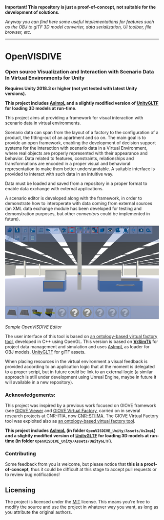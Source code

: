 **Important! This repository is just a proof-of-concept, not suitable for the development of solutions.** 


*Anyway you can find here some useful implementations for features such as the OBJ to glTF 3D model converter, data serialization, UI toolbar, file browser, etc.*


---

# OpenVISDIVE
### Open source Visualization and Interaction with Scenario Data In Virtual Environments for Unity
**Requires Unity 2018.3 or higher (not yet tested with latest Unity versions).**

**This project includes [AsImpL](https://github.com/gpvigano/AsImpL) and a slightly modified version of [UnityGLTF](https://github.com/KhronosGroup/UnityGLTF) for loading 3D models at run-time.**


This project aims at providing a framework for visual interaction with scenario data in virtual environments.


Scenario data can span from the layout of a factory to the configuration of a product, the fitting-out of an apartment and so on.
The main goal is to provide an open framework, enabling the development of decision support systems for the interaction with scenario data in a Virtual Environment, where real objects are properly represented with their appearance and behavior. Data related to features, constraints, relationships and transformations are encoded in a proper visual and behavioral representation to make them better understandable. A suitable interface is provided to interact with such data in an intuitive way.

Data must be loaded and saved from a repository in a proper format to enable data exchange with external applications.


A scenario editor is developed along with the framework, in order to demonstrate how to interoperate with data coming from external sources (an XML data exchange module has been developed for testing and demonstration purposes, but other *connectors* could be implemented in future).


 ![image](https://raw.githubusercontent.com/gpvigano/OpenVISDIVE/master/images/Unity-OpenVISDIVE_Editor.png)

*Sample OpenVISDIVE Editor*

The user interface of this tool is based on [an ontology-based virtual factory tool](https://www.scopus.com/record/display.uri?eid=2-s2.0-85045567162&origin=resultslist), developed in C++ using OpenGL.
This version is based on [**VrSimTk**](https://github.com/gpvigano/VRSimTk) for project data management and simulation and uses [AsImpL](https://github.com/gpvigano/AsImpL) as loader for OBJ models, [UnityGLTF](https://github.com/KhronosGroup/UnityGLTF) for glTF assets.

When placing resources in the virtual environment a visual feedback is provided according to an application logic that at the moment is delegated to a proper script, but in future could be link to an external logic (a similar approach is still under development using Unreal Engine, maybe in future it will available in a new repository).


### Acknowledgements:

This project was inspired by a previous work focused on GIOVE framework (see [GIOVE Viewer](https://ieeexplore.ieee.org/document/7462046) and [GIOVE Virtual Factory](https://link.springer.com/chapter/10.1007/978-1-84996-172-1_12), carried on in several research projects at CNR-ITIA, now [CNR-STIIMA](http://www.stiima.cnr.it). The GIOVE Virtual Factory tool was exploited also as [an ontology-based virtual factory tool](https://www.scopus.com/record/display.uri?eid=2-s2.0-85045567162&origin=resultslist).

**This project includes [AsImpL](https://github.com/gpvigano/AsImpL) (in folder `OpenVISDIVE_Unity/Assets/AsImpL`) and a slightly modified version of [UnityGLTF](https://github.com/KhronosGroup/UnityGLTF) for loading 3D models at run-time (in folder `OpenVISDIVE_Unity/Assets/UnityGLTF`).**


### Contributing

Some feedback from you is welcome, but please notice that **this is a proof-of-concept**, thus it could be difficult at this stage to accept pull requests or to review bug notifications!

## Licensing

The project is licensed under the [MIT](https://opensource.org/licenses/MIT) license. This means you're free to modify the source and use the project in whatever way you want, as long as you attribute the original authors.


